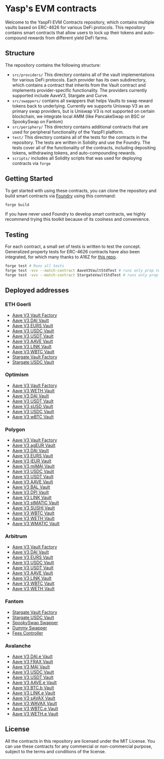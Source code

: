 # Yasp's EVM contracts

Welcome to the YaspFI EVM Contracts repository, which contains multiple vaults based on ERC-4626 for various DeFi protocols. This repository contains smart contracts that allow users to lock up their tokens and auto-compound rewards from different yield DeFi farms.

## Structure

The repository contains the following structure:

 - `src/providers/` This directory contains all of the vault implementations for various DeFi protocols. Each provider has its own subdirectory, which contains a contract that inherits from the Vault contract and implements provider-specific functionality. The providers currently supported include AaveV3, Stargate and Curve.
 - `src/swappers/` contains all swappers that helps Vaults to swap reward tokens back to underlying. Currently we supports Uniswap V3 as an primary swap providers, but is Uniswap V3 is not supported on certain blockchain, we integrate local AMM (like PancakeSwap on BSC or SpookySwap on Fantom)
 - `src/periphery/` This directory contains additional contracts that are used for peripheral functionality of the YaspFI platform.
 - `test/` This directory contains all of the tests for the contracts in the repository. The tests are written in Solidity and use the Foundry. The tests cover all of the functionality of the contracts, including depositing tokens, withdrawing tokens, and auto-compounding rewards.
 - `scripts/` includes all Solidity scripts that was used for deploying contracts via `forge`
## Getting Started
To get started with using these contracts, you can clone the repository and build smart contracts via [Foundry](https://book.getfoundry.sh/)  using this command:
```bash
forge build
```
If you have never used Foundry to develop smart contracts, we highly recommend trying this toolkit because of its coolness and convenience.

## Testing
For each contract, a small set of tests is written to test the concept. Generalized property tests for ERC-4626 contracts have also been integrated, for which many thanks to A16Z for [this repo](https://github.com/a16z/erc4626-tests).
```bash
forge test # Runs all tests
forge test -vvv --match-contract AaveV3VaultStdTest # runs only prop tests for AaveV3 Vault
forge test -vvv --match-contract StargateVaultStdTest # runs only prop tests for Stargate Vault
```

## Deployed addresses

### ETH Goerli

* [Aave V3 Vault Factory](https://goerli.etherscan.io/address/0x9D2AcB1D33eb6936650Dafd6e56c9B2ab0Dd680c)
* [Aave V3 DAI Vault](https://goerli.etherscan.io/address/0x7dDe8BE0fe5E06857F2C416326335787A7C3d30d)
* [Aave V3 EURS Vault](https://goerli.etherscan.io/address/0x0dBEc6Fa48962035B4361a6ED87c47721b6D65ED)
* [Aave V3 USDC Vault](https://goerli.etherscan.io/address/0xD7e182a1c10106Bc85b11d46E7bf7f76475D4FBa)
* [Aave V3 USDT Vault](https://goerli.etherscan.io/address/0x3f42c58162d3106e5Fc040A62a7982752b3DAA1A)
* [Aave V3 AAVE Vault](https://goerli.etherscan.io/address/0xc0FAD04d77643E79121f92DdcA8A60eaa22BDc4B)
* [Aave V3 LINK Vault](https://goerli.etherscan.io/address/0xeA5849d02ba5359174B025abeCcefB7CB4e2A17F)
* [Aave V3 WBTC Vault](https://goerli.etherscan.io/address/0xC796008f3Eb58a30Ef90EBE523b0b077a89aD6fD)
* [Stargate Vault Factory](https://goerli.etherscan.io/address/0x6a86dDcAC0fdc7f5F80BB9566085d4c65A5E3f71)
* [Stargate USDC Vault](https://goerli.etherscan.io/address/0xC796008f3Eb58a30Ef90EBE523b0b077a89aD6fD)

### Optimism

* [Aave V3 Vault Factory](https://optimistic.etherscan.io/0xd847253c30502af5ae84275c52f24b438fdd9fe7)
* [Aave V3 WETH Vault](https://optimistic.etherscan.io/address/0xe0a6da34e1fdd8b0e678010b57bbbb90d9544dfa)
* [Aave V3 DAI Vault](https://optimistic.etherscan.io/address/0x85c6cd5fc71af35e6941d7b53564ac0a68e09f5c)
* [Aave V3 USDT Vault](https://optimistic.etherscan.io/address/0x672b5984274e2a7ad18dfa7c871201d249ca147d)
* [Aave V3 sUSD Vault](https://optimistic.etherscan.io/address/0xef551ae7b9396d943e18ea645a8428825737fc22)
* [Aave V3 USDC Vault](https://optimistic.etherscan.io/address/0x6e6699e4b8ee4bf35e72a41fe366116ff4c5a3df)
* [Aave V3 wBTC Vault](https://optimistic.etherscan.io/address/0x0ea987512a89aaecde837b10d65389a0ab3c8c78)

### Polygon

* [Aave V3 Vault Factory](https://polygonscan.com/address/0x8eae291df7ade0b868d4495673fc595483a9cc24)
* [Aave V3 agEUR Vault](https://polygonscan.com/address/0x9f3047E59c9c541EA6d879e6993691b222796Bc2)
* [Aave V3 DAI Vault](https://polygonscan.com/address/0xfDc514B7118C7DD0737Aa0E18b797A595ADef25a)
* [Aave V3 EURS Vault](https://polygonscan.com/address/0xe51526E446EAa175C55f97E2E01D61bDD2e59D2F)
* [Aave V3 jEUR Vault](https://polygonscan.com/address/0x804bD3Dac4f1d917EC7b20A1A643DE4BB2ba4A05)
* [Aave V3 miMAI Vault](https://polygonscan.com/address/0xEF1e3c9659bA5D10C3284DB7e8e4a57946c88b5d)
* [Aave V3 USDC Vault](https://polygonscan.com/address/0xE7e168DB952b664985145A8Ae12E5Bc4ab101f41)
* [Aave V3 USDT Vault](https://polygonscan.com/address/0x85bAF672385e95d8bbB9841059893f1BA3a34Feb)
* [Aave V3 AAVE Vault](https://polygonscan.com/address/0x2A57f65d0472d7dC422D13A437BC99B5ADD80c6B)
* [Aave V3 BAL Vault](https://polygonscan.com/address/0xC7897f5b3C11e2d9D649dd9770dc7b01bE8129c6)
* [Aave V3 DPI Vault](https://polygonscan.com/address/0xE1B2C649a52fA7F6443486DA7Fd49802520ebB92)
* [Aave V3 LINK Vault](https://polygonscan.com/address/0xd7d10F062F9eb2102e3990513be162B48E2db4b4)
* [Aave V3 stMATIC Vault](https://polygonscan.com/address/0x4336AcDc02A4691b69244C55f5bf183E20a67E54)
* [Aave V3 SUSHI Vault](https://polygonscan.com/address/0x15768Bc22282620D37CCAB7eA71292189688E736)
* [Aave V3 WBTC Vault](https://polygonscan.com/address/0x7C9B0bbb1f29D3fB8e94211693F850c2fafAf275)
* [Aave V3 WETH Vault](https://polygonscan.com/address/0xeFd3f950Ec018ea9FBB49a5034dE9c33439fffbF)
* [Aave V3 WMATIC Vault](https://polygonscan.com/address/0x1d8072BbEb7e547f55c6Ff8f8561374AD6d2330D)

### Arbitrum
* [Aave V3 Vault Factory](https://arbiscan.io/address/0x8eae291df7ade0b868d4495673fc595483a9cc24)
* [Aave V3 DAI Vault](https://arbiscan.io/address/0x76735eCa0d4AdDD4B43398207cfF24d90e0cAe84)
* [Aave V3 EURS Vault](https://arbiscan.io/address/0x60b64E74cCba632aB0A8600F63Ec650E5b0B3A85)
* [Aave V3 USDC Vault](https://arbiscan.io/address/0x67129C42AD3a7381feD1411674D222ea9B670084)
* [Aave V3 USDT Vault](https://arbiscan.io/address/0xe7F87dc14961D80E028Daf1b4C39c4e0910bC4F0)
* [Aave V3 AAVE Vault](https://arbiscan.io/address/0x29D40E576Bd45Aa8c39D9643D4625763A307C5af)
* [Aave V3 LINK Vault](https://arbiscan.io/address/0xD159176DEE5e08a536E91a37Dc51e97f9003b35D)
* [Aave V3 WBTC Vault](https://arbiscan.io/address/0x2DE776423cbc3A4749cF9A9106C937E9a2d9f032)
* [Aave V3 WETH Vault](https://arbiscan.io/address/0x544d88794259Fa823f243831aF2e45F856A7aB3e)

### Fantom

* [Stargate Vault Factory](https://ftmscan.com/address/0x753b5bba84fa79dcc00bee0fcf53b839a782daa4)
* [Stargate USDC Vault](https://ftmscan.com/address/0x364f0dd479942d9a9b4a63c0b2b1700f31c9ae0b)
* [SpookySwap Swapper](https://ftmscan.com/address/0xdbf7876c13e765694a7acf8ac01284c3ef3ac810)
* [Dummy Swapper](https://ftmscan.com/address/0x8eae291df7ade0b868d4495673fc595483a9cc24)
* [Fees Controller](https://ftmscan.com/address/0x9d2acb1d33eb6936650dafd6e56c9b2ab0dd680c)

### Avalanche
* [Aave V3 DAI.e Vault](https://snowtrace.io/address/0x0a8EbE74eA8DC8FdBfb6A2b1F1fCFb572c6406EA)
* [Aave V3 FRAX Vault](https://snowtrace.io/address/0x77129F5f9F5C0538296bDAe777436c0DD27d75F8)
* [Aave V3 MAI Vault](https://snowtrace.io/address/0x8fD6D10f69C294Cf75c88328449Ed382Bc2b15eF)
* [Aave V3 USDC Vault](https://snowtrace.io/address/0x04CEEa256dD75AACc8B7B545f36899EA18377d94)
* [Aave V3 USDT Vault](https://snowtrace.io/address/0xf57A0A2F5d4EF27D3Bc90f05d0231D626cD10674)
* [Aave V3 AAVE.e Vault](https://snowtrace.io/address/0xbA5ecddc122c697466d9BcBdc59aaf1Da1C98C46)
* [Aave V3 BTC.b Vault](https://snowtrace.io/address/0xBa0bF1959Ad8822fd6cCE97BDBA4aF33556F08F8)
* [Aave V3 LINK.e Vault](https://snowtrace.io/address/0x9296d290fb97feB826af6F23688bC8dcB76Ba50F)
* [Aave V3 sAVAX Vault](https://snowtrace.io/address/0x8C9F2bE9A36766417bBff5546Acaadaf15D684D2)
* [Aave V3 WAVAX Vault](https://snowtrace.io/address/0x560EACaA2a7007a2DC26342A7D5da98baEfEdD35)
* [Aave V3 WBTC.e Vault](https://snowtrace.io/address/0x0486fD9eA0Ab8Ae1A0a7a4DC39F0F49517f2dec1)
* [Aave V3 WETH.e Vault](https://snowtrace.io/address/0x5dd836828cB262bE9519c6430dB1bf4cF1Ed850e)

## License
All the contracts in this repository are licensed under the MIT License. You can use these contracts for any commercial or non-commercial purpose, subject to the terms and conditions of the license.
